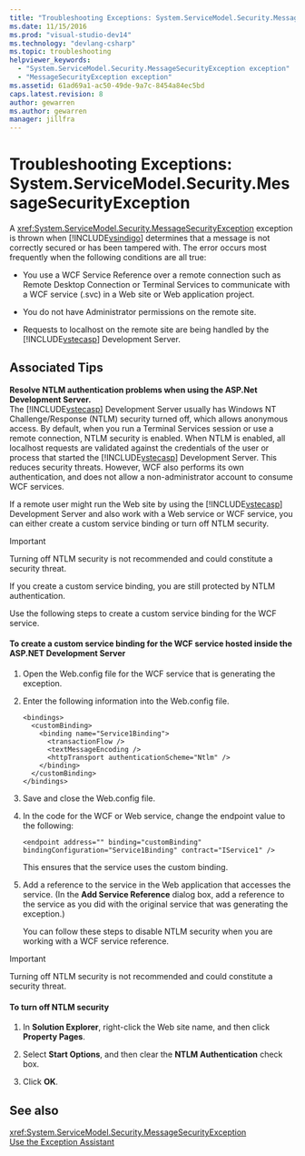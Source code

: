 ```yaml
---
title: "Troubleshooting Exceptions: System.ServiceModel.Security.MessageSecurityException | Microsoft Docs"
ms.date: 11/15/2016
ms.prod: "visual-studio-dev14"
ms.technology: "devlang-csharp"
ms.topic: troubleshooting
helpviewer_keywords: 
  - "System.ServiceModel.Security.MessageSecurityException exception"
  - "MessageSecurityException exception"
ms.assetid: 61ad69a1-ac50-49de-9a7c-8454a84ec5bd
caps.latest.revision: 8
author: gewarren
ms.author: gewarren
manager: jillfra
---
```

# Troubleshooting Exceptions: System.ServiceModel.Security.MessageSecurityException
A <xref:System.ServiceModel.Security.MessageSecurityException> exception is thrown when [!INCLUDE[vsindigo](../includes/vsindigo-md.md)] determines that a message is not correctly secured or has been tampered with. The error occurs most frequently when the following conditions are all true:  
  
- You use a WCF Service Reference over a remote connection such as Remote Desktop Connection or Terminal Services to communicate with a WCF service (.svc) in a Web site or Web application project.  
  
- You do not have Administrator permissions on the remote site.  
  
- Requests to localhost on the remote site are being handled by the [!INCLUDE[vstecasp](../includes/vstecasp-md.md)] Development Server.  
  
## Associated Tips  
 **Resolve NTLM authentication problems when using the ASP.Net Development Server.**  
 The [!INCLUDE[vstecasp](../includes/vstecasp-md.md)] Development Server usually has Windows NT Challenge/Response (NTLM) security turned off, which allows anonymous access. By default, when you run a Terminal Services session or use a remote connection, NTLM security is enabled. When NTLM is enabled, all localhost requests are validated against the credentials of the user or process that started the [!INCLUDE[vstecasp](../includes/vstecasp-md.md)] Development Server. This reduces security threats. However, WCF also performs its own authentication, and does not allow a non-administrator account to consume WCF services.  
  
 If a remote user might run the Web site by using the [!INCLUDE[vstecasp](../includes/vstecasp-md.md)] Development Server and also work with a Web service or WCF service, you can either create a custom service binding or turn off NTLM security.  
  
> [!IMPORTANT]
> Turning off NTLM security is not recommended and could constitute a security threat.  
  
 If you create a custom service binding, you are still protected by NTLM authentication.  
  
 Use the following steps to create a custom service binding for the WCF service.  
  
#### To create a custom service binding for the WCF service hosted inside the ASP.NET Development Server  
  
1. Open the Web.config file for the WCF service that is generating the exception.  
  
2. Enter the following information into the Web.config file.  
  
   ```  
   <bindings>  
     <customBinding>  
       <binding name="Service1Binding">  
         <transactionFlow />  
         <textMessageEncoding />  
         <httpTransport authenticationScheme="Ntlm" />  
       </binding>  
     </customBinding>  
   </bindings>  
   ```  
  
3. Save and close the Web.config file.  
  
4. In the code for the WCF or Web service, change the endpoint value to the following:  
  
   ```  
   <endpoint address="" binding="customBinding" bindingConfiguration="Service1Binding" contract="IService1" />  
   ```  
  
    This ensures that the service uses the custom binding.  
  
5. Add a reference to the service in the Web application that accesses the service. (In the **Add Service Reference** dialog box, add a reference to the service as you did with the original service that was generating the exception.)  
  
   You can follow these steps to disable NTLM security when you are working with a WCF service reference.  
  
> [!IMPORTANT]
> Turning off NTLM security is not recommended and could constitute a security threat.  
  
#### To turn off NTLM security  
  
1. In **Solution Explorer**, right-click the Web site name, and then click **Property Pages**.  
  
2. Select **Start Options**, and then clear the **NTLM Authentication** check box.  
  
3. Click **OK**.  
  
## See also  
 <xref:System.ServiceModel.Security.MessageSecurityException>   
 [Use the Exception Assistant](https://msdn.microsoft.com/library/e0a78c50-7318-4d54-af51-40c00aea8711)